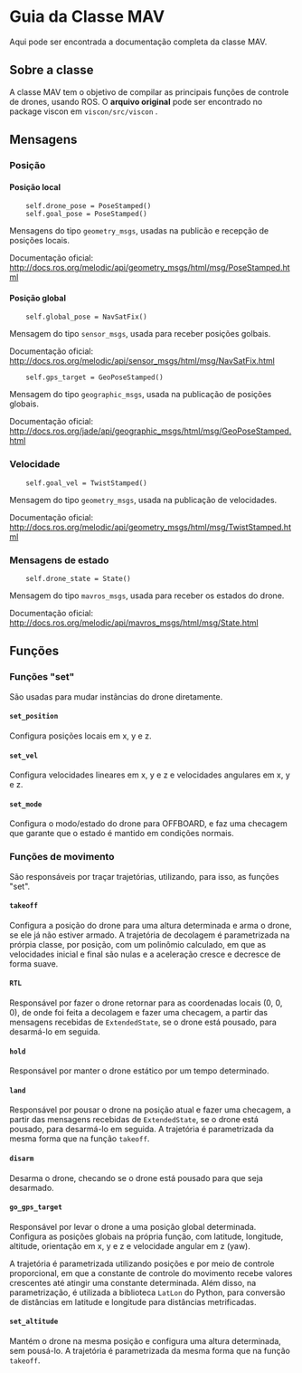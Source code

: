 # Guia da Classe MAV

Aqui pode ser encontrada a documentação completa da classe MAV. 

## Sobre a classe

A classe MAV tem o objetivo de compilar as principais funções de controle de drones, usando ROS. O **arquivo original** pode ser encontrado no package 
viscon em ```viscon/src/viscon``` .

## Mensagens

### Posição 

#### Posição local
        self.drone_pose = PoseStamped()
        self.goal_pose = PoseStamped()
Mensagens do tipo ```geometry_msgs```, usadas na publicão e recepção de posições locais. 

Documentação oficial: http://docs.ros.org/melodic/api/geometry_msgs/html/msg/PoseStamped.html

#### Posição global
        self.global_pose = NavSatFix()
Mensagem do tipo ```sensor_msgs```, usada para receber posições golbais.

Documentação oficial: http://docs.ros.org/melodic/api/sensor_msgs/html/msg/NavSatFix.html

        self.gps_target = GeoPoseStamped()
Mensagem do tipo ```geographic_msgs```, usada na publicação de posições globais. 

Documentação oficial: http://docs.ros.org/jade/api/geographic_msgs/html/msg/GeoPoseStamped.html

### Velocidade 
        self.goal_vel = TwistStamped()
Mensagem do tipo ```geometry_msgs```, usada na publicação de velocidades. 

Documentação oficial: http://docs.ros.org/melodic/api/geometry_msgs/html/msg/TwistStamped.html

### Mensagens de estado 
        self.drone_state = State()
Mensagem do tipo ```mavros_msgs```, usada para receber os estados do drone.

Documentação oficial: http://docs.ros.org/melodic/api/mavros_msgs/html/msg/State.html

## Funções

### Funções "set"
São usadas para mudar instãncias do drone diretamente. 

#### ```set_position```
Configura posições locais em x, y e z.
#### ```set_vel```
Configura velocidades lineares em x, y e z e velocidades angulares em x, y e z.
#### ```set_mode```
Configura o modo/estado do drone para OFFBOARD, e faz uma checagem que garante que o estado é mantido em condições normais. 

### Funções de movimento
São responsáveis por traçar trajetórias, utilizando, para isso, as funções "set". 
#### ```takeoff```
Configura a posição do drone para uma altura determinada e arma o drone, se ele já não estiver armado. A trajetória de decolagem é 
parametrizada na prórpia classe, por posição, com um polinômio calculado, em que as velocidades inicial e final são nulas e a aceleração cresce e decresce de forma suave.  
#### ```RTL```
Responsável por fazer o drone retornar para as coordenadas locais (0, 0, 0), de onde foi feita a decolagem e fazer uma checagem, a partir das 
mensagens recebidas de ```ExtendedState```, se o drone está pousado, para desarmá-lo em seguida. 
#### ```hold```
Responsável por manter o drone estático por um tempo determinado.
#### ```land```
Responsável por pousar o drone na posição atual e fazer uma checagem, a partir das mensagens recebidas de ```ExtendedState```, 
se o drone está pousado, para desarmá-lo em seguida. A trajetória é parametrizada da mesma forma que na função ```takeoff```. 
#### ```disarm```
Desarma o drone, checando se o drone está pousado para que seja desarmado. 
#### ```go_gps_target```
Responsável por levar o drone a uma posição global determinada. Configura as posições globais na própria função, com latitude, longitude, altitude, orientação em x, y e z 
e velocidade angular em z (yaw). 

A trajetória é parametrizada utilizando posições e por meio de controle proporcional, em que a constante de controle do movimento recebe valores crescentes até atingir uma constante determinada. Além disso, na parametrização, é utilizada a biblioteca ```LatLon``` do Python, para conversão de distâncias em latitude e longitude para distâncias metrificadas. 
#### ```set_altitude```
Mantém o drone na mesma posição e configura uma altura determinada, sem pousá-lo. A trajetória é parametrizada da mesma forma que na função ```takeoff```. 


